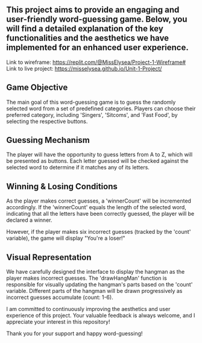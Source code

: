 ## This project aims to provide an engaging and user-friendly word-guessing game. Below, you will find a detailed explanation of the key functionalities and the aesthetics we have implemented for an enhanced user experience.

Link to wireframe: https://replit.com/@MissElysea/Project-1-Wireframe#
<br>
Link to live project: https://misselysea.github.io/Unit-1-Project/

## Game Objective

The main goal of this word-guessing game is to guess the randomly selected word from a set of predefined categories. Players can choose their preferred category, including 'Singers', 'Sitcoms', and 'Fast Food', by selecting the respective buttons.

## Guessing Mechanism

The player will have the opportunity to guess letters from A to Z, which will be presented as buttons. Each letter guessed will be checked against the selected word to determine if it matches any of its letters.

## Winning & Losing Conditions

As the player makes correct guesses, a 'winnerCount' will be incremented accordingly. If the 'winnerCount' equals the length of the selected word, indicating that all the letters have been correctly guessed, the player will be declared a winner.

However, if the player makes six incorrect guesses (tracked by the 'count' variable), the game will display "You're a loser!"

## Visual Representation

We have carefully designed the interface to display the hangman as the player makes incorrect guesses. The 'drawHangMan' function is responsible for visually updating the hangman's parts based on the 'count' variable. Different parts of the hangman will be drawn progressively as incorrect guesses accumulate (count: 1-6).

I am committed to continuously improving the aesthetics and user experience of this project. Your valuable feedback is always welcome, and I appreciate your interest in this repository!

Thank you for your support and happy word-guessing!
